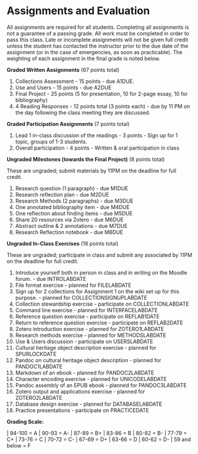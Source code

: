 # Assignments and Evaluation

All assignments are required for all students. Completing all
assignments is not a guarantee of a passing grade.  All work must be
completed in order to pass this class. Late or incomplete assignments
will not be given full credit unless the student has contacted the
instructor prior to the due date of the assignment (or in the case of
emergencies, as soon as practicable). The weighting of each
assignment in the final grade is noted below.

**Graded Written Assignments** (67 points total)

1. Collections Assessment - 15 points - due A1DUE.
2. Use and Users - 15 points - due A2DUE
3. Final Project - 25 points (5 for presentation, 10 for 2-page essay, 10 for bibliography) 
4. 4 Reading Responses - 12 points total (3 points each) - due by 11 PM on the day following the class meeting they are discussed.

**Graded Participation Assignments** (7 points total)

1. Lead 1 in-class discussion of the readings - 3 points - Sign up for 1 topic, groups of 1-3 students.
2. Overall participation - 4 points - Written & oral participation in class

**Ungraded Milestones (towards the Final Project)** (8 points total)

These are ungraded; submit materials by 11PM on the deadline for full credit.

1. Research question (1 paragraph) - due M1DUE
2. Research reflection plan - due M2DUE
3. Research Methods (2 paragraphs) - due M3DUE
4. One annotated bibliography item - due M4DUE
5. One reflection about finding items - due M5DUE
6. Share 20 resources via Zotero - due M6DUE
7. Abstract outline & 2 annotations - due M7DUE
8. Research Reflection notebook  - due M8DUE

**Ungraded In-Class Exercises** (18 points total)

These are ungraded; participate in class and submit any associated by 11PM on the deadline for full credit.

1. Introduce yourself both in person in class and in writing on the Moodle forum. - due INTROLABDATE
2. File format exercise - planned for FILELABDATE
3. Sign up for 2 collections for Assignment 1 on the wiki set up for this purpose. - planned for COLLECTIONSIGNUPLABDATE
4. Collection stewardship exercise - participate on COLLECTIONLABDATE
5. Command line exercise - planned for INTERFACELABDATE
6. Reference question exercise - participate on REFLAB1DATE 
7. Return to reference question exercise - participate on REFLAB2DATE
8. Zotero introduction exercise - planned for ZOTERO1LABDATE
9. Research methods exercise - planned for METHODSLABDATE
10. Use & Users discussion - participate on USERSLABDATE
11. Cultural heritage object description exercise - planned for SPURLOCKDATE
12. Pandoc on cultural heritage object description - planned for PANDOC1LABDATE
13. Markdown of an ebook - planned for PANDOC2LABDATE
14. Character encoding exercise - planned for UNICODELABDATE 
15. Pandoc assembly of an EPUB ebook - planned for PANDOC3LABDATE
16. Zotero output and applications exercise - planned for ZOTERO2LABDATE
17. Database design exercise - planned for DATABASELABDATE
18. Practice presentations - participate on PRACTICEDATE

**Grading Scale:**

| 94-100 = A
| 90-93 = A-
| 87-89 = B+
| 83-86 = B
| 80-82 = B-
| 77-79 = C+
| 73-76 = C
| 70-72 = C-
| 67-69 = D+
| 63-66 = D
| 60-62 = D-
| 59 and below = F
